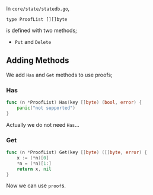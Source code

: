In `core/state/statedb.go`,

`
type ProofList [][]byte
`

is defined with two methods;

* `Put` and `Delete`

## Adding Methods

We add `Has` and `Get` methods to use proofs;

### Has

```go
func (n *ProofList) Has(key []byte) (bool, error) {
	panic("not supported")
}
```

Actually we do not need `Has`...

### Get

```go
func (n *ProofList) Get(key []byte) ([]byte, error) {
	x := (*n)[0]
	*n = (*n)[1:]
	return x, nil
}
```

Now we can use `proof`s.
